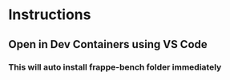 # Instructions

## Open in Dev Containers using VS Code
### This will auto install frappe-bench folder immediately